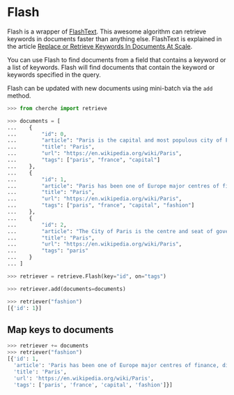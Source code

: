 # Flash

Flash is a wrapper of [FlashText](https://github.com/vi3k6i5/flashtext). This awesome algorithm can
retrieve keywords in documents faster than anything else. FlashText is explained in the article
[Replace or Retrieve Keywords In Documents At Scale](https://arxiv.org/pdf/1711.00046.pdf).

You can use Flash to find documents from a field that contains a keyword or a list of keywords.
Flash will find documents that contain the keyword or keywords specified in the query.

Flash can be updated with new documents using mini-batch via the `add` method.

```python
>>> from cherche import retrieve

>>> documents = [
...    {
...        "id": 0,
...        "article": "Paris is the capital and most populous city of France",
...        "title": "Paris",
...        "url": "https://en.wikipedia.org/wiki/Paris",
...        "tags": ["paris", "france", "capital"]
...    },
...    {
...        "id": 1,
...        "article": "Paris has been one of Europe major centres of finance, diplomacy , commerce , fashion , gastronomy , science , and arts.",
...        "title": "Paris",
...        "url": "https://en.wikipedia.org/wiki/Paris",
...        "tags": ["paris", "france", "capital", "fashion"]
...    },
...    {
...        "id": 2,
...        "article": "The City of Paris is the centre and seat of government of the region and province of Île-de-France .",
...        "title": "Paris",
...        "url": "https://en.wikipedia.org/wiki/Paris",
...        "tags": "paris"
...    }
... ]

>>> retriever = retrieve.Flash(key="id", on="tags")

>>> retriever.add(documents=documents)

>>> retriever("fashion")
[{'id': 1}]
```

## Map keys to documents

```python
>>> retriever += documents
>>> retriever("fashion")
[{'id': 1,
  'article': 'Paris has been one of Europe major centres of finance, diplomacy , commerce , fashion , gastronomy , science , and arts.',
  'title': 'Paris',
  'url': 'https://en.wikipedia.org/wiki/Paris',
  'tags': ['paris', 'france', 'capital', 'fashion']}]
```

